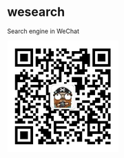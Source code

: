 # wesearch
Search engine in WeChat

![QR Code](https://github.com/craftslab/wesearch/blob/master/wesearch.png)
